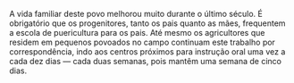 ﻿A vida familiar deste povo melhorou muito durante o último século. É obrigatório que os progenitores, tanto os pais quanto as mães, frequentem a escola de puericultura para os pais. Até mesmo os agricultores que residem em pequenos povoados no campo continuam este trabalho por correspondência, indo aos centros próximos para instrução oral uma vez a cada dez dias — cada duas semanas, pois mantêm uma semana de cinco dias.